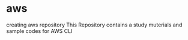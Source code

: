 # aws
creating aws repository
This Repository contains a study muterials and sample codes for AWS CLI
